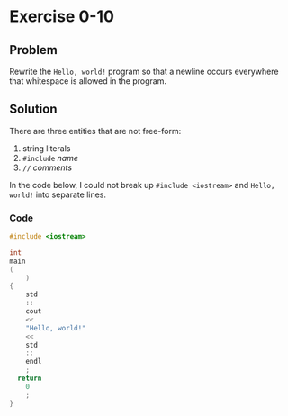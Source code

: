 # Exercise 0-10

## Problem
Rewrite the `Hello, world!` program so that a newline occurs everywhere that whitespace is allowed in the program.
## Solution
There are three entities that are not free-form:
1. string literals
2. `#include` _name_
3. `//` _comments_

In the code below, I could not break up `#include <iostream>` and `Hello, world!` into separate lines.

### Code
```Cpp
#include <iostream>

int 
main
(
    )
{
    std
    ::
    cout
    <<
    "Hello, world!"
    <<
    std
    ::
    endl
    ;
  return
    0
    ;
}
```
